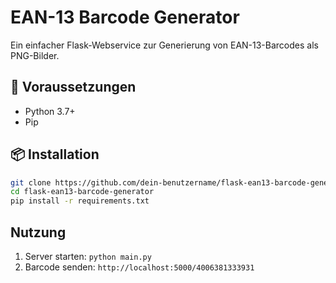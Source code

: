 # EAN-13 Barcode Generator

Ein einfacher Flask-Webservice zur Generierung von EAN-13-Barcodes als PNG-Bilder.

## 🔧 Voraussetzungen

- Python 3.7+
- Pip

## 📦 Installation

```bash
git clone https://github.com/dein-benutzername/flask-ean13-barcode-generator.git
cd flask-ean13-barcode-generator
pip install -r requirements.txt
```

## Nutzung
1. Server starten: ```python main.py```
2. Barcode senden: ```http://localhost:5000/4006381333931```

